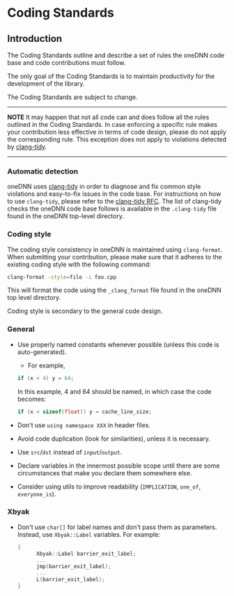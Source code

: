 # Coding Standards

## Introduction

The Coding Standards outline and describe a set of rules the oneDNN code base
and code contributions must follow.

The only goal of the Coding Standards is to maintain productivity for the
development of the library.

The Coding Standards are subject to change.

---
**NOTE** It may happen that not all code can and does follow all the rules
outlined in the Coding Standards. In case enforcing a specific rule makes your
contribution less effective in terms of code design, please do not apply the
corresponding rule. This exception does not apply to violations detected by
[clang-tidy](CODING_STANDARDS.md#automatic-detection).

---

### Automatic detection

oneDNN uses [clang-tidy](https://clang.llvm.org/extra/clang-tidy/) in order to
diagnose and fix common style violations and easy-to-fix issues in the code
base. For instructions on how to use `clang-tidy`, please refer to the
[clang-tidy
RFC](https://github.com/uxlfoundation/oneDNN/blob/rfcs/rfcs/20200813-clang-tidy/README.md).
The list of clang-tidy checks the oneDNN code base follows is available in the
`.clang-tidy` file found in the oneDNN top-level directory.

### Coding style

The coding style consistency in oneDNN is maintained using `clang-format`. When
submitting your contribution, please make sure that it adheres to the existing
coding style with the following command:
```sh
clang-format -style=file -i foo.cpp
```
This will format the code using the `_clang_format` file found in the oneDNN top
level directory.

Coding style is secondary to the general code design.

### General

- Use properly named constants whenever possible (unless this code is
  auto-generated).
  * For example,
  ~~~cpp
  if (x < 4) y = 64;
  ~~~

  In this example, 4 and 64 should be named, in which case the code becomes:
  ~~~cpp
  if (x < sizeof(float)) y = cache_line_size;
  ~~~

- Don't use `using namespace XXX` in header files.

- Avoid code duplication (look for similarities), unless it is necessary.

- Use `src`/`dst` instead of `input`/`output`.

- Declare variables in the innermost possible scope until there are some
  circumstances that make you declare them somewhere else.

- Consider using utils to improve readability (`IMPLICATION`, `one_of`,
  `everyone_is`).

### Xbyak

- Don't use `char[]` for label names and don't pass them as parameters. Instead,
  use `Xbyak::Label` variables. For example:
  ~~~cpp
  {
        Xbyak::Label barrier_exit_label;
        ...
        jmp(barrier_exit_label);
        ...
        L(barrier_exit_label);
  }
  ~~~
